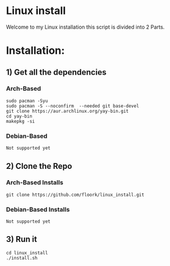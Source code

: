 # Linux install

Welcome to my Linux installation this script is divided into 2 Parts.

# Installation:
## 1) Get all the dependencies
### Arch-Based
```
sudo pacman -Syu
sudo pacman -S --noconfirm  --needed git base-devel
git clone https://aur.archlinux.org/yay-bin.git
cd yay-bin
makepkg -si
```
### Debian-Based
```
Not supported yet
```
## 2) Clone the Repo
### Arch-Based Installs
```
git clone https://github.com/floork/linux_install.git
```
### Debian-Based Installs
```
Not supported yet
```
## 3) Run it
```
cd linux_install
./install.sh
```